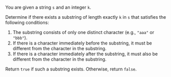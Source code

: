 You are given a string `s` and an integer `k`.

Determine if there exists a substring of length exactly `k` in `s` that satisfies the following conditions:

1. The substring consists of only one distinct character (e.g., `"aaa"` or `"bbb"`).
2. If there is a character immediately before the substring, it must be different from the character in the substring.
3. If there is a character immediately after the substring, it must also be different from the character in the substring.

Return `true` if such a substring exists. Otherwise, return `false`.